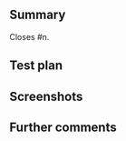 <!-- Thanks for submitting a pull request! Please provide enough information so that others can review your pull request. -->

## Summary

<!-- Explain the **motivation** for making this change. What existing problem does the pull request solve? -->

<!-- If this pull request fixes a bug or resolves a feature request, be sure to link to that issue. If not, delete the next line. -->

Closes #n.

## Test plan

<!-- Demonstrate the code is solid. Example: The exact steps you followed to test it and their outcome. -->

## Screenshots

<!--- Add screenshots/videos if the pull request changes UI. If not, delete this entire section. -->

## Further comments

<!--- Kick of a discussion about this change, if applicable. If not, delete this entire section. -->
